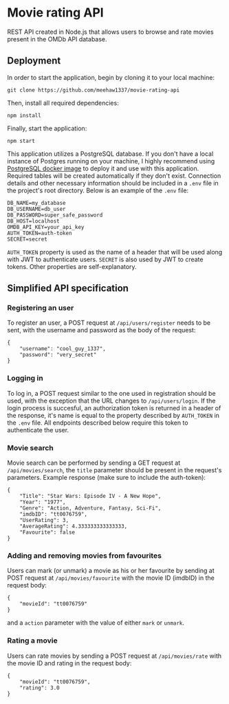# Movie rating API
REST API created in Node.js that allows users to browse and rate movies present in the OMDb API database.

## Deployment
In order to start the application, begin by cloning it to your local machine:
```
git clone https://github.com/meehaw1337/movie-rating-api
```
Then, install all required dependencies:
```
npm install
```
Finally, start the application:
```
npm start
```

This application utilizes a PostgreSQL database. If you don't have a local instance of Postgres running on your machine, I highly recommend using [PostgreSQL docker image](https://hub.docker.com/_/postgres) to deploy it and use with this application. Required tables will be created automatically if they don't exist. Connection details and other necessary information should be included in a `.env` file in the project's root directory. Below is an example of the `.env` file:
```
DB_NAME=my_database
DB_USERNAME=db_user
DB_PASSWORD=super_safe_password
DB_HOST=localhost
OMDB_API_KEY=your_api_key
AUTH_TOKEN=auth-token
SECRET=secret
```

`AUTH_TOKEN` property is used as the name of a header that will be used along with JWT to authenticate users. `SECRET` is also used by JWT to create tokens. Other properties are self-explanatory.

## Simplified API specification
### Registering an user
To register an user, a POST request at `/api/users/register` needs to be sent, with the username and password as the body of the request:
```
{
    "username": "cool_guy_1337",
    "password": "very_secret"
}
```

### Logging in
To log in, a POST request similar to the one used in registration should be used, with the exception that the URL changes to `/api/users/login`. If the login process is succesful, an authorization token is returned in a header of the response, it's name is equal to the property described by `AUTH_TOKEN` in the `.env` file. All endpoints described below require this token to authenticate the user.

### Movie search
Movie search can be performed by sending a GET request at `/api/movies/search`, the `title` parameter should be present in the request's parameters. Example response (make sure to include the auth-token):
```
{
    "Title": "Star Wars: Episode IV - A New Hope",
    "Year": "1977",
    "Genre": "Action, Adventure, Fantasy, Sci-Fi",
    "imdbID": "tt0076759",
    "UserRating": 3,
    "AverageRating": 4.333333333333333,
    "Favourite": false
}
```
### Adding and removing movies from favourites
Users can mark (or unmark) a movie as his or her favourite by sending at POST request at `/api/movies/favourite` with the movie ID (imdbID) in the request body:
```
{
	"movieId": "tt0076759"
}
```
and a `action` parameter with the value of either `mark` or `unmark`.

### Rating a movie
Users can rate movies by sending a POST request at `/api/movies/rate` with the movie ID and rating in the request body:
```
{
	"movieId": "tt0076759",
	"rating": 3.0
}
```


